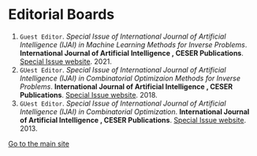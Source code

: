 # Editorial Boards

1. `Guest Editor`. _Special Issue of International Journal of Artificial Intelligence (IJAI) in Machine Learning Methods for Inverse Problems_. **International Journal of Artificial Intelligence , CESER Publications**. [Special Issue website](http://www.ceser.in/ceserp/index.php/ijai/issue/view/689). 2021.
2. `GUest Editor`. _Special Issue of International Journal of Artificial Intelligence (IJAI) in Combinatorial Optimizaion Methods for Inverse Problems_. **International Journal of Artificial Intelligence , CESER Publications**. [Special Issue website](http://www.ceser.in/ceserp/index.php/ijai/issue/view/523). 2018.
3. `GUest Editor`. _Special Issue of International Journal of Artificial Intelligence (IJAI) in Combinatorial Optimization_.  **International Journal of Artificial Intelligence , CESER Publications**. [Special Issue website](http://www.ceser.in/ceserp/index.php/ijai/issue/view/176). 2013.

[Go to the main site](index.md)
